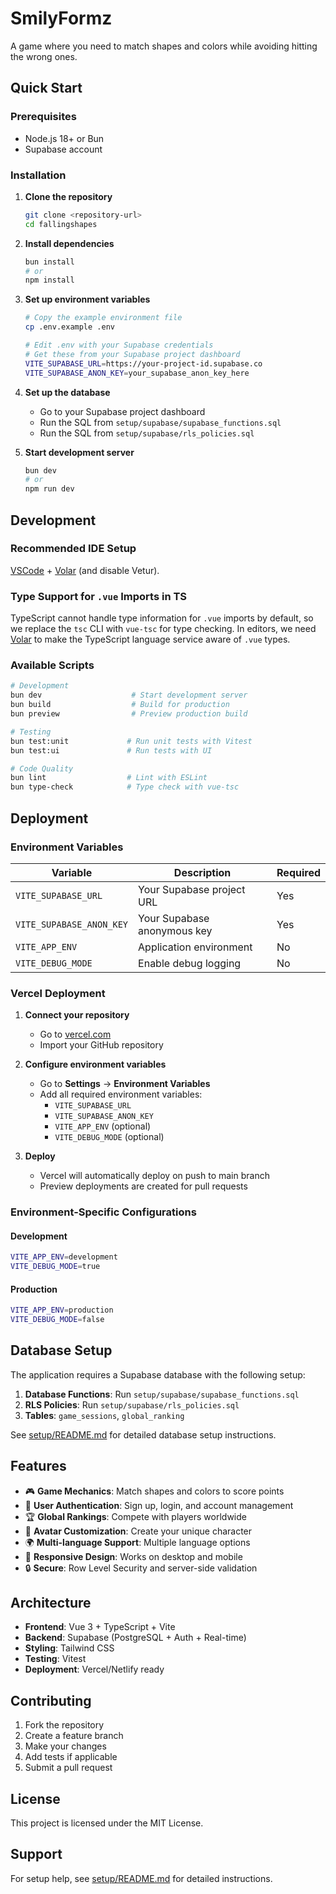 # SmilyFormz

A game where you need to match shapes and colors while avoiding hitting the wrong ones.

## Quick Start

### Prerequisites

- Node.js 18+ or Bun
- Supabase account

### Installation

1. **Clone the repository**

   ```bash
   git clone <repository-url>
   cd fallingshapes
   ```

2. **Install dependencies**

   ```bash
   bun install
   # or
   npm install
   ```

3. **Set up environment variables**

   ```bash
   # Copy the example environment file
   cp .env.example .env

   # Edit .env with your Supabase credentials
   # Get these from your Supabase project dashboard
   VITE_SUPABASE_URL=https://your-project-id.supabase.co
   VITE_SUPABASE_ANON_KEY=your_supabase_anon_key_here
   ```

4. **Set up the database**

   - Go to your Supabase project dashboard
   - Run the SQL from `setup/supabase/supabase_functions.sql`
   - Run the SQL from `setup/supabase/rls_policies.sql`

5. **Start development server**
   ```bash
   bun dev
   # or
   npm run dev
   ```

## Development

### Recommended IDE Setup

[VSCode](https://code.visualstudio.com/) + [Volar](https://marketplace.visualstudio.com/items?itemName=Vue.volar) (and disable Vetur).

### Type Support for `.vue` Imports in TS

TypeScript cannot handle type information for `.vue` imports by default, so we replace the `tsc` CLI with `vue-tsc` for type checking. In editors, we need [Volar](https://marketplace.visualstudio.com/items?itemName=Vue.volar) to make the TypeScript language service aware of `.vue` types.

### Available Scripts

```bash
# Development
bun dev                    # Start development server
bun build                  # Build for production
bun preview                # Preview production build

# Testing
bun test:unit             # Run unit tests with Vitest
bun test:ui               # Run tests with UI

# Code Quality
bun lint                  # Lint with ESLint
bun type-check            # Type check with vue-tsc
```

## Deployment

### Environment Variables

| Variable                 | Description                 | Required |
| ------------------------ | --------------------------- | -------- |
| `VITE_SUPABASE_URL`      | Your Supabase project URL   | Yes      |
| `VITE_SUPABASE_ANON_KEY` | Your Supabase anonymous key | Yes      |
| `VITE_APP_ENV`           | Application environment     | No       |
| `VITE_DEBUG_MODE`        | Enable debug logging        | No       |

### Vercel Deployment

1. **Connect your repository**

   - Go to [vercel.com](https://vercel.com)
   - Import your GitHub repository

2. **Configure environment variables**

   - Go to **Settings** → **Environment Variables**
   - Add all required environment variables:
     - `VITE_SUPABASE_URL`
     - `VITE_SUPABASE_ANON_KEY`
     - `VITE_APP_ENV` (optional)
     - `VITE_DEBUG_MODE` (optional)

3. **Deploy**
   - Vercel will automatically deploy on push to main branch
   - Preview deployments are created for pull requests

### Environment-Specific Configurations

#### Development

```bash
VITE_APP_ENV=development
VITE_DEBUG_MODE=true
```

#### Production

```bash
VITE_APP_ENV=production
VITE_DEBUG_MODE=false
```

## Database Setup

The application requires a Supabase database with the following setup:

1. **Database Functions**: Run `setup/supabase/supabase_functions.sql`
2. **RLS Policies**: Run `setup/supabase/rls_policies.sql`
3. **Tables**: `game_sessions`, `global_ranking`

See [setup/README.md](setup/README.md) for detailed database setup instructions.

## Features

- 🎮 **Game Mechanics**: Match shapes and colors to score points
- 👤 **User Authentication**: Sign up, login, and account management
- 🏆 **Global Rankings**: Compete with players worldwide
- 🎨 **Avatar Customization**: Create your unique character
- 🌍 **Multi-language Support**: Multiple language options
- 📱 **Responsive Design**: Works on desktop and mobile
- 🔒 **Secure**: Row Level Security and server-side validation

## Architecture

- **Frontend**: Vue 3 + TypeScript + Vite
- **Backend**: Supabase (PostgreSQL + Auth + Real-time)
- **Styling**: Tailwind CSS
- **Testing**: Vitest
- **Deployment**: Vercel/Netlify ready

## Contributing

1. Fork the repository
2. Create a feature branch
3. Make your changes
4. Add tests if applicable
5. Submit a pull request

## License

This project is licensed under the MIT License.

## Support

For setup help, see [setup/README.md](setup/README.md) for detailed instructions.
